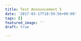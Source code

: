 ```yaml
---
title: Test Announcement 5
date: '2017-03-17T10:59:56+00:00'
tags: []
featured_image: ''
draft: true

---
```

